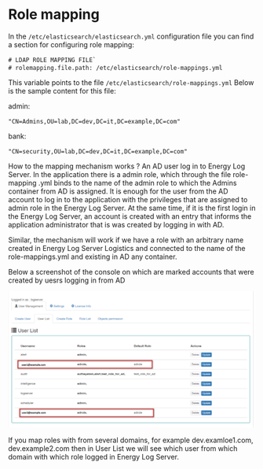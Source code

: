# Role mapping #

In the `/etc/elasticsearch/elasticsearch.yml` configuration file you can find
a section for configuring role mapping:

	# LDAP ROLE MAPPING FILE`
	# rolemapping.file.path: /etc/elasticsearch/role-mappings.yml

This variable points to the file `/etc/elasticsearch/role-mappings.yml`
Below is the sample content for this file:

admin:	

	"CN=Admins,OU=lab,DC=dev,DC=it,DC=example,DC=com"

bank:

	"CN=security,OU=lab,DC=dev,DC=it,DC=example,DC=com"


How to the mapping mechanism works ?
An AD user log in to Energy Log Server. In the application there is a
admin role, which through the file role-mapping .yml binds to the name
of the admin role to which the Admins container from AD is assigned.
It is enough for the user from the AD account to log in to the
application with the privileges that are assigned to admin role in 
the Energy Log Server. At the same time, if it is the first login in 
the Energy Log Server, an account is created with an entry that informs the
application administrator that is was created by logging in with AD.

Similar, the mechanism will work if we have a role with an arbitrary
name created in Energy Log Server Logistics and connected to the name of the
role-mappings.yml and existing in AD any container.

Below a screenshot of the console on which are marked accounts that
were created by uesrs logging in from AD

![](/media/media/image85_js.png)

If you map roles with from several domains, for example
dev.examloe1.com, dev.example2.com then in User List we will see which
user from which domain with which role logged in Energy Log Server.
